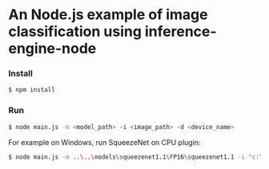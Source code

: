 # An Node.js example of image classification using inference-engine-node

### Install

```sh
$ npm install
```

### Run

```sh
$ node main.js -m <model_path> -i <image_path> -d <device_name>
```

For example on Windows, run SqueezeNet on CPU plugin:
```sh
$ node main.js -m ..\..\models\squeezenet1.1\FP16\squeezenet1.1 -i "c:\Program Files (x86)\IntelSWTools\openvino\deployment_tools\demo\car.png" -d CPU
```